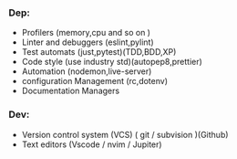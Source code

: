 

### Dep:
- Profilers (memory,cpu and so on )
- Linter and debuggers (eslint,pylint)
- Test automats (just,pytest)(TDD,BDD,XP)
- Code style (use industry std)(autopep8,prettier)
- Automation (nodemon,live-server)
- configuration Management (rc,dotenv)
- Documentation Managers


### Dev:
- Version control system (VCS) ( git / subvision )(Github)
- Text editors (Vscode / nvim / Jupiter)